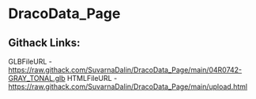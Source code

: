 # DracoData_Page
## Githack Links:
GLBFileURL - https://raw.githack.com/SuvarnaDalin/DracoData_Page/main/04R0742-GRAY_TONAL.glb
HTMLFileURL - https://raw.githack.com/SuvarnaDalin/DracoData_Page/main/upload.html
